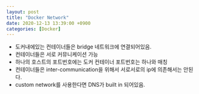 ```yaml
---
layout: post
title: "Docker Network"
date: 2020-12-13 13:39:00 +0900
categories: [Docker]
---
```


- 도커내에있는 컨테이너들은 bridge 네트워크에 연결되어있음.
- 컨테이너들은 서로 커뮤니케이션 가능
- 하나의 호스트의 포트번호에는 도커 컨테이너 포트번호는 하나와 매칭
- 컨테이너들은 inter-communication을 위해서 서로서로의 ip에 의존해서는 안된다.
- custom network를 사용한다면 DNS가 built in 되어있음.